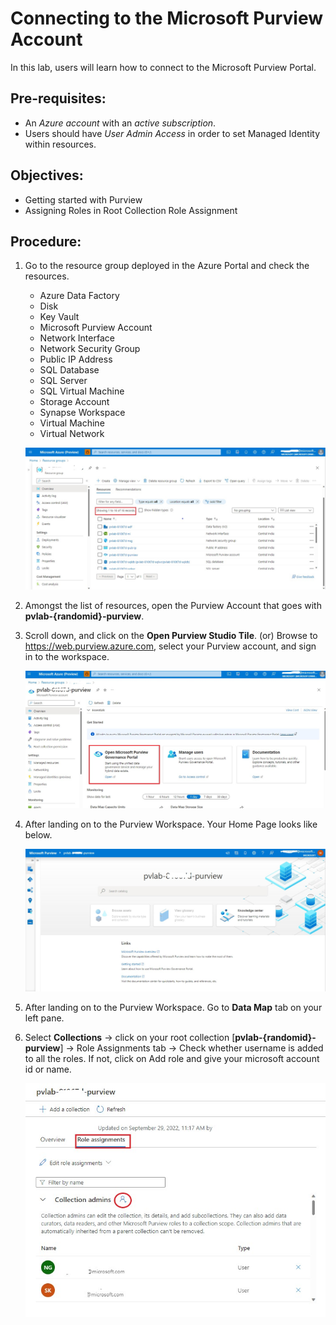 # Connecting to the Microsoft Purview Account

In this lab, users will learn how to connect to the Microsoft Purview Portal.

## Pre-requisites:

- An *Azure account* with an *active subscription*.
- Users should have *User Admin Access* in order to set Managed Identity within resources.

## Objectives:

* Getting started with Purview
* Assigning Roles in Root Collection Role Assignment

## Procedure:

1. Go to the resource group deployed in the Azure Portal and check the resources.

	- Azure Data Factory
	- Disk
	- Key Vault
	- Microsoft Purview Account
	- Network Interface
	- Network Security Group
	- Public IP Address
	- SQL Database
	- SQL Server
	- SQL Virtual Machine
	- Storage Account
	- Synapse Workspace
	- Virtual Machine
	- Virtual Network

   

	![resourcesList](./assets/1-1_resources_list.jpg "resources list")
	

2. Amongst the list of resources, open the Purview Account that goes with **pvlab-{randomid}-purview**.

3. Scroll down, and click on the **Open Purview Studio Tile**.
				(or)
   Browse to https://web.purview.azure.com, select your Purview account, and sign in to the workspace.
   
   
   	![openPurview](./assets/1-2_open_purview.jpg "open purview")
	

4. After landing on to the Purview Workspace. Your Home Page looks like below.

   
   	![homepage](./assets/1-3_homepage.jpg "homepage")
	

5. After landing on to the Purview Workspace. Go to **Data Map** tab on your left pane.

6. Select **Collections** -> click on your root collection [**pvlab-{randomid}-purview**] -> Role Assignments tab -> Check whether username is added to all the roles.
   If not, click on Add role and give your microsoft account id or name.

   
   	![addRoles](./assets/1-4_add_roles.jpg "add roles")
	

